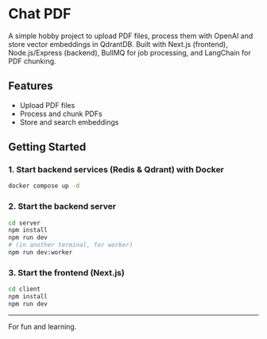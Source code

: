 
# Chat PDF

A simple hobby project to upload PDF files, process them with OpenAI and store vector embeddings in QdrantDB. Built with Next.js (frontend), Node.js/Express (backend), BullMQ for job processing, and LangChain for PDF chunking.

## Features
- Upload PDF files
- Process and chunk PDFs
- Store and search embeddings

## Getting Started

### 1. Start backend services (Redis & Qdrant) with Docker
```bash
docker compose up -d
```

### 2. Start the backend server
```bash
cd server
npm install
npm run dev
# (in another terminal, for worker)
npm run dev:worker
```

### 3. Start the frontend (Next.js)
```bash
cd client
npm install
npm run dev
```

---
For fun and learning.